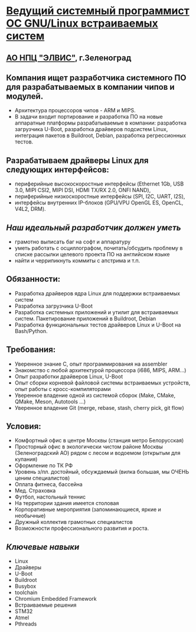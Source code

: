 
# [ Ведущий системный программист ОС GNU/Linux встраиваемых систем](https://hh.ru/vacancy/26000377)

## [АО НПЦ "ЭЛВИС"](https://hh.ru/employer/206972), г.Зеленоград


## Компания ищет разработчика системного ПО для разрабатываемых в компании чипов и модулей. 
* Архитектура процессоров чипов - ARM и MIPS. 
* В задачи входит портирование и разработка ПО на новые аппаратные платформы разрабатываемые в компании: разработка загрузчика U-Boot, разработка драйверов подсистем Linux, интеграция пакетов в Buildroot, Debian, разработка регрессионных тестов.

## Разрабатываем драйверы Linux для следующих интерфейсов: 

* периферийные высокоскоростные интерфейсы (Ethernet 1Gb, USB 3.0, MIPI CSI2, MIPI DSI, HDMI TX/RX 2.0, ONFI NAND), 
* периферийные низкоскоростные интерфейсы (SPI, I2C, UART, I2S), 
* интерфейсы внутренних IP-блоков (GPU/VPU OpenGL ES, OpenCL, V4L2, DRM).

## *Наш идеальный разработчик должен уметь*
* грамотно выписать баг на софт и аппаратуру
* уметь работать с осциллографом, почитать/обсудить проблему в списке рассылки целевого проекта ПО на английском языке
* найти и черрипикнуть коммиты с апстрима и т.п.

## Обязанности:

* Разработка драйверов ядра Linux для поддержки встраиваемых систем
* Разработка загрузчика U-Boot
* Разработка системных приложений и утилит для встраиваемых систем. Пакетирование приложений в Buildroot, Debian
* Разработка функциональных тестов драйверов Linux и U-Boot на Bash/Python.

## Требования:
* Уверенное знание C, опыт программирования на assembler
* Знакомство с любой архитектурой процессора (i686, MIPS, ARM...)
* Опыт разработки драйверов Linux, U-Boot
* Опыт сборки корневой файловой системы встраиваемых устройств, опыт работы с кросс-компиляторами
* Уверенное владение одной из системой сборок (Make, CMake, QMake, Meson, Autotools ...)
* Уверенное владение Git (merge, rebase, stash, cherry pick, git flow)

## Условия:

* Комфортный офис в центре Москвы (станция метро Белорусская)
* Просторный офис в экологически чистом районе Москвы (Зеленоградский АО) рядом с лесом и водоемом (открытым для купания)
* Оформление по ТК РФ
* Уровень з/пл. достойный, обсуждаемый (вилка большая, мы ОЧЕНЬ ценим специалистов)
* Оплата фитнеса, бассейна
* Мед. Страховка
* Футбол, настольный теннис
* На территории здания имеется столовая
* Корпоративные мероприятия (запоминающиеся, яркие и необычные)
* Дружный коллектив грамотных специалистов
* Возможности профессионального развития и роста.

## *Ключевые навыки*

* Linux
* Драйверы
* U-Boot
* Buildroot
* Busybox
* toolchain
* Chromium Embedded Framework
* Встраиваемые решения
* STM32
* Atmel
* Pthreads


